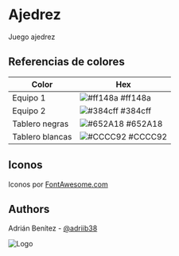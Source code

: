 
# Ajedrez

Juego ajedrez

## Referencias de colores

| Color             | Hex                                                                |
| ----------------- | ------------------------------------------------------------------ |
| Equipo 1 | ![#ff148a](https://via.placeholder.com/10/ff148a?text=+) #ff148a |
| Equipo 2 | ![#384cff](https://via.placeholder.com/10/384cff?text=+) #384cff |
| Tablero negras | ![#652A18](https://via.placeholder.com/10/652A18?text=+) #652A18 |
| Tablero blancas | ![#CCCC92](https://via.placeholder.com/10/CCCC92?text=+) #CCCC92 |


## Iconos

Iconos por [FontAwesome.com](https://fontawesome.com)


## Authors

Adrián Benítez - [@adriib38](https://github.com/adriib38)


![Logo](https://dev-to-uploads.s3.amazonaws.com/uploads/articles/th5xamgrr6se0x5ro4g6.png)

